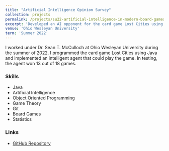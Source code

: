 ```yaml
---
title: "Artificial Intelligence Opinion Survey"
collection: projects
permalink: /projects/su22-artificial-intelligence-in-modern-board-games
excerpt: 'Developed an AI opponent for the card game Lost Cities using object oriented principles in Java.'
venue: 'Ohio Wesleyan University'
term: 'Summer 2022'
---
```

I worked under Dr. Sean T. McCulloch at Ohio Wesleyan University during the summer of 2022. I programmed the card game Lost Cities using Java and implemented an intelligent agent that could play the game. In testing, the agent won 13 out of 18 games.

### Skills

- Java
- Artificial Intelligence
- Object Oriented Programming
- Game Theory
- Git
- Board Games
- Statistics

### Links

- [GitHub Repository](https://github.com/Aadarsha2002/LostCities)
